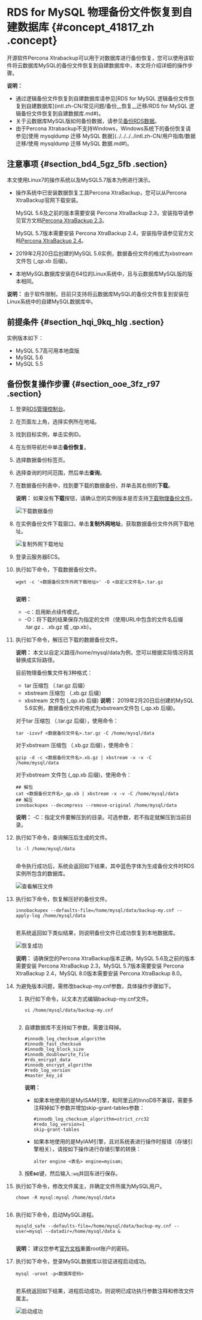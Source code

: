 # RDS for MySQL 物理备份文件恢复到自建数据库 {#concept_41817_zh .concept}

开源软件Percona Xtrabackup可以用于对数据库进行备份恢复，您可以使用该软件将云数据库MySQL的备份文件恢复到自建数据库中，本文将介绍详细的操作步骤。

**说明：** 

-   通过逻辑备份文件恢复到自建数据库请参见[RDS for MySQL 逻辑备份文件恢复到自建数据库](intl.zh-CN/常见问题/备份__恢复__迁移/RDS for MySQL 逻辑备份文件恢复到自建数据库.md#)。
-   关于云数据库MySQL版如何备份数据，请参见[备份RDS数据](../../../../intl.zh-CN/用户指南/备份数据/备份RDS数据.md#)。
-   由于Percona Xtrabackup不支持Windows，Windows系统下的备份恢复请参见[使用 mysqldump 迁移 MySQL 数据](../../../../intl.zh-CN/用户指南/数据迁移/使用 mysqldump 迁移 MySQL 数据.md#)。

## 注意事项 {#section_bd4_5gz_5fb .section}

本文使用Linux7的操作系统以及MySQL5.7版本为例进行演示。

-   操作系统中已安装数据恢复工具Percona XtraBackup，您可以从Percona XtraBackup官网下载安装。

    MySQL 5.6及之前的版本需要安装 Percona XtraBackup 2.3，安装指导请参见官方文档[Percona XtraBackup 2.3](https://www.percona.com/doc/percona-xtrabackup/2.3/installation.html)。

    MySQL 5.7版本需要安装 Percona XtraBackup 2.4，安装指导请参见官方文档[Percona XtraBackup 2.4](https://www.percona.com/doc/percona-xtrabackup/2.4/installation.html)。

-   2019年2月20日后创建的MySQL 5.6实例，数据备份文件的格式为xbstream文件包 \(\_qp.xb 后缀\)。
-   本地MySQL数据库安装在64位的Linux系统中，且与云数据库MySQL版的版本相同。

**说明：** 由于软件限制，目前只支持将云数据库MySQL的备份文件恢复到安装在Linux系统中的自建MySQL数据库中。


## 前提条件 {#section_hqi_9kq_hlg .section}

实例版本如下：

-   MySQL 5.7高可用本地盘版
-   MySQL 5.6
-   MySQL 5.5

## 备份恢复操作步骤 {#section_ooe_3fz_r97 .section}

1.  登录[RDS管理控制台](https://rds.console.aliyun.com)。
2.  在页面左上角，选择实例所在地域。
3.  找到目标实例，单击实例ID。
4.  在左侧导航栏中单击**备份恢复**。
5.  选择数据备份标签页。
6.  选择查询的时间范围，然后单击**查询**。
7.  在数据备份列表中，找到要下载的数据备份，并单击其右侧的**下载**。

    **说明：** 如果没有**下载**按钮，请确认您的实例版本是否支持[下载物理备份文件](../../../../intl.zh-CN/用户指南/备份数据/下载数据备份和日志备份.md#)。

    ![下载数据备份](http://static-aliyun-doc.oss-cn-hangzhou.aliyuncs.com/assets/img/8199/156635040247407_zh-CN.png)

8.  在实例备份文件下载窗口，单击**复制外网地址**，获取数据备份文件外网下载地址。

    ![复制外网下载地址](http://static-aliyun-doc.oss-cn-hangzhou.aliyuncs.com/assets/img/8199/156635040247408_zh-CN.png)

9.  登录云服务器ECS。
10. 执行如下命令，下载数据备份文件。

    ``` {#codeblock_8q1_jx0_mvl}
    wget -c '<数据备份文件外网下载地址>' -O <自定义文件名>.tar.gz
    					
    ```

    **说明：** 

    -   -c：启用断点续传模式。
    -   -O：将下载的结果保存为指定的文件（使用URL中包含的文件名后缀 .tar.gz 、.xb.gz 或 \_qp.xb）。
11. 执行如下命令，解压已下载的数据备份文件。

    **说明：** 本文以自定义路径/home/mysql/data为例，您可以根据实际情况将其替换成实际路径。

    目前物理备份集文件有3种格式：

    -   tar 压缩包 （.tar.gz 后缀）
    -   xbstream 压缩包 （.xb.gz 后缀）
    -   xbstream 文件包 \(\_qp.xb 后缀\)
    **说明：** 2019年2月20日后创建的MySQL 5.6实例，数据备份文件的格式为xbstream文件包 \(\_qp.xb 后缀\)。

    对于tar 压缩包 （.tar.gz 后缀），使用命令：

    ``` {#codeblock_xpo_vum_r09}
    tar -izxvf <数据备份文件名>.tar.gz -C /home/mysql/data
    ```

    对于xbstream 压缩包 （.xb.gz 后缀），使用命令：

    ``` {#codeblock_o3v_gfv_syk}
    gzip -d -c <数据备份文件名>.xb.gz | xbstream -x -v -C /home/mysql/data
    ```

    对于xbstream 文件包 \(\_qp.xb 后缀\)，使用命令：

    ``` {#codeblock_y11_9a2_tgq}
    ## 解包
    cat <数据备份文件名>_qp.xb | xbstream -x -v -C /home/mysql/data
    ## 解压
    innobackupex --decompress --remove-original /home/mysql/data
    ```

    **说明：** -C：指定文件要解压到的目录。可选参数，若不指定就解压到当前目录。

12. 执行如下命令，查询解压后生成的文件。

    ``` {#codeblock_0eg_uzq_fls}
    ls -l /home/mysql/data
    					
    ```

    命令执行成功后，系统会返回如下结果，其中蓝色字体为生成备份文件时RDS实例所包含的数据库。

    ![查看解压文件](http://static-aliyun-doc.oss-cn-hangzhou.aliyuncs.com/assets/img/8199/156635040247410_zh-CN.jpg)

13. 执行如下命令，恢复解压好的备份文件。

    ``` {#codeblock_1pd_fvx_w4h}
    innobackupex --defaults-file=/home/mysql/data/backup-my.cnf --apply-log /home/mysql/data
    					
    ```

    若系统返回如下类似结果，则说明备份文件已成功恢复到本地数据库。

    ![恢复成功](http://static-aliyun-doc.oss-cn-hangzhou.aliyuncs.com/assets/img/8199/156635040247412_zh-CN.jpg)

    **说明：** 请确保您的Percona XtraBackup版本正确，MySQL 5.6及之前的版本需要安装 Percona XtraBackup 2.3，MySQL 5.7版本需要安装 Percona XtraBackup 2.4，MySQL 8.0版本需要安装 Percona XtraBackup 8.0。

14. 为避免版本问题，需修改backup-my.cnf参数，具体操作步骤如下。
    1.  执行如下命令，以文本方式编辑backup-my.cnf文件。

        ``` {#codeblock_62v_93u_j4y}
        vi /home/mysql/data/backup-my.cnf
        							
        ```

    2.  自建数据库不支持如下参数，需要注释掉。

        ``` {#codeblock_nl2_snh_63t .language-bash}
        #innodb_log_checksum_algorithm
        #innodb_fast_checksum
        #innodb_log_block_size
        #innodb_doublewrite_file
        #rds_encrypt_data
        #innodb_encrypt_algorithm
        #redo_log_version
        #master_key_id
        ```

        **说明：** 

        -   如果本地使用的是MyISAM引擎，和阿里云的InnoDB不兼容，需要多注释掉如下参数并增加skip-grant-tables参数：

            ``` {#codeblock_a4z_eiq_jli}
            #innodb_log_checksum_algorithm=strict_crc32
            #redo_log_version=1
            skip-grant-tables
            ```

        -   如果本地使用的是MyIAM引擎，且对系统表进行操作时报错（存储引擎相关），请按如下操作进行存储引擎的转换：

            ``` {#codeblock_ksm_3u3_jrp}
            alter engine <表名> engine=myisam;
            ```

    3.  按**Esc**键，然后输入`:wq`并回车进行保存。
15. 执行如下命令，修改文件属主，并确定文件所属为MySQL用户。

    ``` {#codeblock_nat_wuy_eou .language-bash}
    chown -R mysql:mysql /home/mysql/data
    					
    ```

16. 执行如下命令，启动MySQL进程。

    ``` {#codeblock_s00_cqo_7pc}
    mysqld_safe --defaults-file=/home/mysql/data/backup-my.cnf --user=mysql --datadir=/home/mysql/data &
    					
    ```

    **说明：** 建议您参考[官方文档](https://dev.mysql.com/doc/refman/8.0/en/resetting-permissions.html)重置root账户的密码。

17. 执行如下命令，登录MySQL数据库以验证进程启动成功。

    ``` {#codeblock_o16_aau_cpg}
    mysql -uroot -p<数据库密码>
    					
    ```

    若系统返回如下结果，进程启动成功，则说明已成功执行参数注释和修改文件属主。

    ![启动成功](http://static-aliyun-doc.oss-cn-hangzhou.aliyuncs.com/assets/img/8199/156635040347413_zh-CN.jpg)


